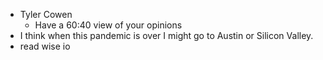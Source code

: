 - Tyler Cowen
    - Have a 60:40 view of your opinions
- I think when this pandemic is over I might go to Austin or Silicon Valley.
- read wise io
